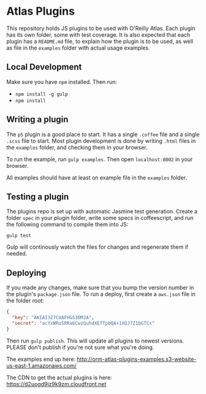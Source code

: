 Atlas Plugins
=================

This repository holds JS plugins to be used with O'Reilly Atlas. Each plugin has its own folder, some with test coverage. It is also expected that each plugin has a `README.md` file, to explain how the plugin is to be used, as well as file in the `examples` folder with actual usage examples.


Local Development
-----------------

Make sure you have `npm` installed. Then run:

- `npm install -g gulp`
- `npm install`

Writing a plugin
--------------------

The `p5` plugin is a good place to start. It has a single `.coffee` file and a single `.scss` file to start. Most plugin development is done by writing `.html` files in the `examples` folder, and checking them in your browser.

To run the example, run `gulp examples`. Then open `localhost:8002` in your browser.

All examples should have at least on example file in the `examples` folder.

Testing a plugin
----------------

The plugins repo is set up with automatic Jasmine test generation. Create a folder `spec` in your plugin folder, write some specs in coffeescript, and run the following command to compile them into JS:

```
gulp test
```

Gulp will continously watch the files for changes and regenerate them if needed.

Deploying
---------

If you made any changes, make sure that you bump the version number in the plugin's `package.json` file. To run a deploy, first create a `aws.json` file in the folder root:

```json
{
  "key": "AKIAI3Z7CUAFHG53DMJA",
  "secret": "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"
}
```

Then run `gulp publish`. This will update all plugins to newest versions. PLEASE don't publish if you're not sure what you're doing.

The examples end up here:
http://orm-atlas-plugins-examples.s3-website-us-east-1.amazonaws.com/

The CDN to get the actual plugins is here:
https://d2uogd9jz9k9zm.cloudfront.net
